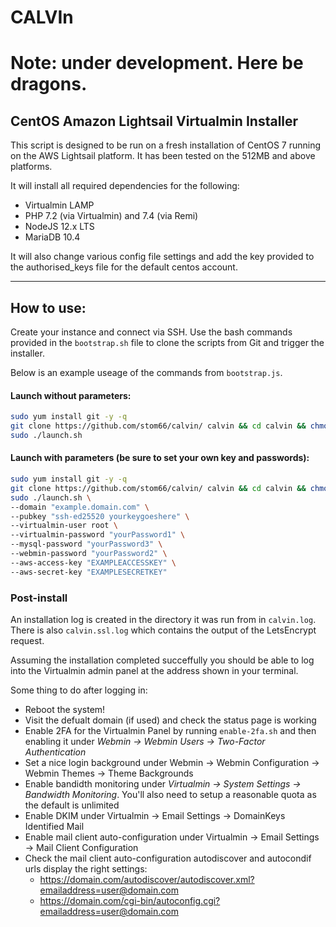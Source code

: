 # CALVIn

# Note: under development. Here be dragons.

## CentOS Amazon Lightsail Virtualmin Installer

This script is designed to be run on a fresh installation of CentOS 7 running on the AWS Lightsail platform. It has been tested on the 512MB and above platforms.

It will install all required dependencies for the following: 

* Virtualmin LAMP
* PHP 7.2 (via Virtualmin) and 7.4 (via Remi)
* NodeJS 12.x LTS
* MariaDB 10.4


It will also change various config file settings and add the key provided to the authorised_keys file for the default centos account.

---

## How to use:

Create your instance and connect via SSH. Use the bash commands provided in the `bootstrap.sh` file to clone the scripts from Git and trigger the installer.

Below is an example useage of the commands from `bootstrap.js`.


#### Launch without parameters:

```bash
sudo yum install git -y -q
git clone https://github.com/stom66/calvin/ calvin && cd calvin && chmod +x launch.sh
sudo ./launch.sh
```

#### Launch with parameters (be sure to set your own key and passwords):

```bash
sudo yum install git -y -q
git clone https://github.com/stom66/calvin/ calvin && cd calvin && chmod +x launch.sh
sudo ./launch.sh \
--domain "example.domain.com" \
--pubkey "ssh-ed25520 yourkeygoeshere" \
--virtualmin-user root \
--virtualmin-password "yourPassword1" \
--mysql-password "yourPassword3" \
--webmin-password "yourPassword2" \
--aws-access-key "EXAMPLEACCESSKEY" \
--aws-secret-key "EXAMPLESECRETKEY"
```


### Post-install

An installation log is created in the directory it was run from in `calvin.log`. There is also `calvin.ssl.log` which contains the output of the LetsEncrypt request.

Assuming the installation completed succeffully you should be able to log into the Virtualmin admin panel at the address shown in your terminal.

Some thing to do after logging in:

* Reboot the system!
* Visit the defualt domain (if used) and check the status page is working
* Enable 2FA for the Virtualmin Panel by running `enable-2fa.sh` and then enabling it under *Webmin -> Webmin Users -> Two-Factor Authentication*
* Set a nice login background under Webmin -> Webmin Configuration -> Webmin Themes -> Theme Backgrounds
* Enable bandidth monitoring under *Virtualmin -> System Settings -> Bandwidth Monitoring*. You'll also need to setup a reasonable quota as the default is unlimited
* Enable DKIM under Virtualmin -> Email Settings -> DomainKeys Identified Mail
* Enable mail client auto-configuration under Virtualmin -> Email Settings -> Mail Client Configuration
* Check the mail client auto-configuration autodiscover and autocondif urls display the right settings:
  * https://domain.com/autodiscover/autodiscover.xml?emailaddress=user@domain.com
  * https://domain.com/cgi-bin/autoconfig.cgi?emailaddress=user@domain.com

	
